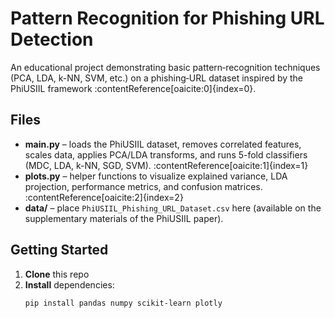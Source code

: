 # Pattern Recognition for Phishing URL Detection

An educational project demonstrating basic pattern‐recognition techniques (PCA, LDA, k-NN, SVM, etc.) on a phishing‐URL dataset inspired by the PhiUSIIL framework :contentReference[oaicite:0]{index=0}.

## Files

- **main.py** – loads the PhiUSIIL dataset, removes correlated features, scales data, applies PCA/LDA transforms, and runs 5-fold classifiers (MDC, LDA, k-NN, SGD, SVM). :contentReference[oaicite:1]{index=1}  
- **plots.py** – helper functions to visualize explained variance, LDA projection, performance metrics, and confusion matrices. :contentReference[oaicite:2]{index=2}
- **data/** – place `PhiUSIIL_Phishing_URL_Dataset.csv` here (available on the supplementary materials of the PhiUSIIL paper).

## Getting Started

1. **Clone** this repo  
2. **Install** dependencies:  
   ```bash
   pip install pandas numpy scikit-learn plotly
